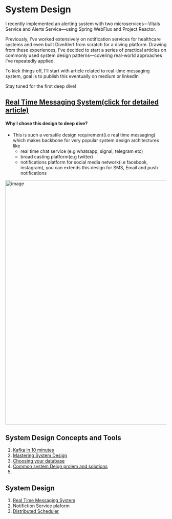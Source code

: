 # System Design

I recently implemented an alerting system with two microservices—Vitals Service and Alerts Service—using Spring WebFlux and Project Reactor.

Previously, I’ve worked extensively on notification services for healthcare systems and even built DiveAlert from scratch for a diving platform. Drawing from these experiences, I’ve decided to start a series of practical articles on commonly used system design patterns—covering real-world approaches I’ve repeatedly applied.

To kick things off, I’ll start with article related to real-time messaging system, goal is to publish this eventually on medium or linkedIn

Stay tuned for the first deep dive!

## [Real Time Messaging System(click for detailed article)](https://github.com/Ketaki-Patel/system-design/blob/main/real-time-messaging-system.md)

#### Why I chose this design to deep dive?
- This is such a versatile design requirement(i.e real time messaging) which makes backbone for very popular system design architectures like
    - real time chat service (e.g whatsapp, signal, telegram etc)
    - broad casting platform(e.g twitter)
    - notifications platform for social media network(i.e facebook, instagram), you can extends this design for SMS, Email and push notifications


<img width="890" height="762" alt="image" src="https://github.com/user-attachments/assets/16c62b9b-dfc5-42ec-97aa-beea76b05e11" />

## System Design Concepts and Tools

1. [Kafka in 10 minutes](https://rockybhatia.substack.com/p/learn-kafka-in-10-mins-443)
2. [Mastering System Design](https://rockybhatia.substack.com/p/mastering-system-design-the-ultimate)
3. [Choosing your database](https://rockybhatia.substack.com/p/choosing-your-database-what-every-4eb)
4. [Common system Deign prolem and solutions](https://rockybhatia.substack.com/p/8-common-system-design-problems-and-ad90)
5. 

## System Design  
1. [Real Time Messaging System](https://github.com/Ketaki-Patel/system-design/blob/main/real-time-messaging-system.md)
2. Notifiction Service plaform
3. [Distributed Scheduler](https://github.com/Ketaki-Patel/system-design/blob/main/distributed-job-scheduler.md)
   


